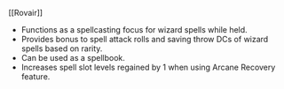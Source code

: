 [[Rovair]]
  - Functions as a spellcasting focus for wizard spells while held.
  - Provides bonus to spell attack rolls and saving throw DCs of wizard spells based on rarity.
  - Can be used as a spellbook.
  - Increases spell slot levels regained by 1 when using Arcane Recovery feature.